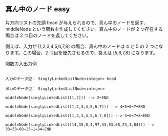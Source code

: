 ## 真ん中のノード easy
片方向リストの先頭 head が与えられるので、真ん中のノードを返す、middleNode という関数を作成してください。真ん中のノードが 2 つ存在する場合は 2 つ目のノードを返してください。

例えば、入力が [1,2,3,4,5,6,7,8] の場合、真ん中のノードは 4 と 5 の 2 つになります。この場合、2 つ目を優先させるので、答えは [5,6,7,8] になります。


関数の入出力例
```

入力のデータ型： SinglyLinkedListNode<integer> head

出力のデータ型： SinglyLinkedListNode<integer>

middleNode(singlyLinkedList([1,2])) --> 2➡END

middleNode(singlyLinkedList([1,2,3,4,5,6,7])) --> 4➡5➡6➡7➡END

middleNode(singlyLinkedList([1,2,3,4,5,6,7,8])) --> 5➡6➡7➡8➡END

middleNode(singlyLinkedList([14,35,8,4,97,33,53,68,23,1,84])) --> 33➡53➡68➡23➡1➡84➡END
```

